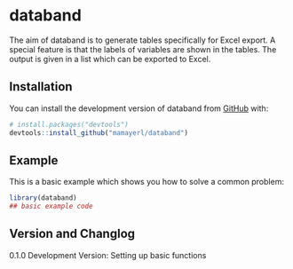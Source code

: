 
<!-- README.md is generated from README.Rmd. Please edit that file -->

# databand

<!-- badges: start -->
<!-- badges: end -->

The aim of databand is to generate tables specifically for Excel export.
A special feature is that the labels of variables are shown in the
tables. The output is given in a list which can be exported to Excel.

## Installation

You can install the development version of databand from
[GitHub](https://github.com/) with:

``` r
# install.packages("devtools")
devtools::install_github("mamayerl/databand")
```

## Example

This is a basic example which shows you how to solve a common problem:

``` r
library(databand)
## basic example code
```

## Version and Changlog

0.1.0 Development Version: Setting up basic functions
